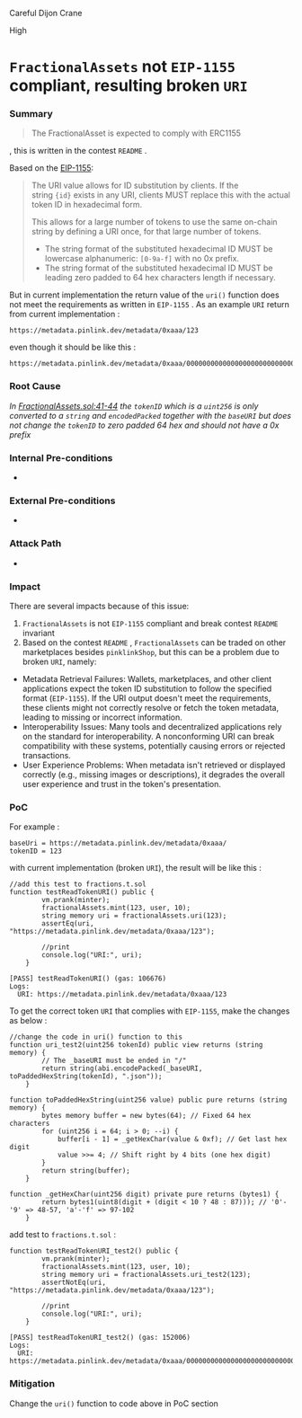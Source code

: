 Careful Dijon Crane

High

# `FractionalAssets` not `EIP-1155` compliant, resulting broken `URI`

### Summary

> The FractionalAsset is expected to comply with ERC1155
> 

, this is written in the contest `README` .

Based on the [EIP-1155](https://eips.ethereum.org/EIPS/eip-1155):

> The URI value allows for ID substitution by clients. If the string `{id}` exists in any URI, clients MUST replace this with the actual token ID in hexadecimal form.
> 
> 
> This allows for a large number of tokens to use the same on-chain string by defining a URI once, for that large number of tokens.
> 
> - The string format of the substituted hexadecimal ID MUST be lowercase alphanumeric: `[0-9a-f]` with no 0x prefix.
> - The string format of the substituted hexadecimal ID MUST be leading zero padded to 64 hex characters length if necessary.

But in current implementation the return value of the `uri()` function does not meet the requirements as written in `EIP-1155` . As an example `URI` return from current implementation :

```solidity
https://metadata.pinlink.dev/metadata/0xaaa/123
```

even though it should be like this :

```solidity
https://metadata.pinlink.dev/metadata/0xaaa/000000000000000000000000000000000000000000000000000000000000007b.json
```

### Root Cause

*In [FractionalAssets.sol:41-44](https://github.com/sherlock-audit/2025-03-pinlink-rwa-tokenized-depin-marketplace/blob/main/marketplace-contracts/src/fractional/FractionalAssets.sol#L41-L44) the `tokenID` which is a `uint256` is only converted to a `string` and `encodedPacked` together with the `baseURI` but does not change the `tokenID` to zero padded 64 hex and should not have a 0x prefix*

### Internal Pre-conditions

-

### External Pre-conditions

-

### Attack Path

-

### Impact

There are several impacts because of this issue:

1. `FractionalAssets` is not `EIP-1155` compliant and break contest `README` invariant
2. Based on the contest `README` , `FractionalAssets` can be traded on other marketplaces besides `pinklinkShop`, but this can be a problem due to broken `URI`, namely:
- Metadata Retrieval Failures: Wallets, marketplaces, and other client applications expect the token ID substitution to follow the specified format (`EIP-1155`). If the URI output doesn't meet the requirements, these clients might not correctly resolve or fetch the token metadata, leading to missing or incorrect information.
- Interoperability Issues: Many tools and decentralized applications rely on the standard for interoperability. A nonconforming URI can break compatibility with these systems, potentially causing errors or rejected transactions.
- User Experience Problems: When metadata isn't retrieved or displayed correctly (e.g., missing images or descriptions), it degrades the overall user experience and trust in the token's presentation.

### PoC

For example :

```solidity
baseUri = https://metadata.pinlink.dev/metadata/0xaaa/
tokenID = 123
```

with current implementation (broken `URI`), the result will be like this :

```solidity
//add this test to fractions.t.sol
function testReadTokenURI() public {
        vm.prank(minter);
        fractionalAssets.mint(123, user, 10);
        string memory uri = fractionalAssets.uri(123);
        assertEq(uri, "https://metadata.pinlink.dev/metadata/0xaaa/123");

        //print
        console.log("URI:", uri);
    }
```

```solidity
[PASS] testReadTokenURI() (gas: 106676)
Logs:
  URI: https://metadata.pinlink.dev/metadata/0xaaa/123
```

To get the correct token `URI`  that complies with `EIP-1155`, make the changes as below :

```solidity
//change the code in uri() function to this 
function uri_test2(uint256 tokenId) public view returns (string memory) {
        // The _baseURI must be ended in "/"
        return string(abi.encodePacked(_baseURI, toPaddedHexString(tokenId), ".json")); 
    }
    
function toPaddedHexString(uint256 value) public pure returns (string memory) {
        bytes memory buffer = new bytes(64); // Fixed 64 hex characters
        for (uint256 i = 64; i > 0; --i) {
            buffer[i - 1] = _getHexChar(value & 0xf); // Get last hex digit
            value >>= 4; // Shift right by 4 bits (one hex digit)
        }
        return string(buffer);
    }

function _getHexChar(uint256 digit) private pure returns (bytes1) {
        return bytes1(uint8(digit + (digit < 10 ? 48 : 87))); // '0'-'9' => 48-57, 'a'-'f' => 97-102
    }

```

add test to `fractions.t.sol` :

```solidity
function testReadTokenURI_test2() public {
        vm.prank(minter);
        fractionalAssets.mint(123, user, 10);
        string memory uri = fractionalAssets.uri_test2(123);
        assertNotEq(uri, "https://metadata.pinlink.dev/metadata/0xaaa/123");

        //print
        console.log("URI:", uri);
    }
```

```solidity
[PASS] testReadTokenURI_test2() (gas: 152006)
Logs:
  URI: https://metadata.pinlink.dev/metadata/0xaaa/000000000000000000000000000000000000000000000000000000000000007b.json
```

### Mitigation

Change the `uri()` function to code above in PoC section